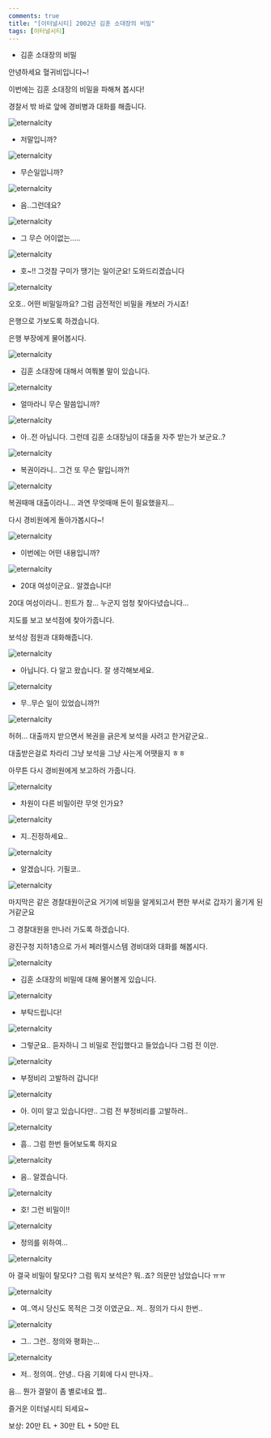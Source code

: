 ```yaml
---
comments: true
title: "[이터널시티] 2002년 김훈 소대장의 비밀"
tags: [이터널시티]
---
```


- 김훈 소대장의 비밀

안녕하세요 혈귀비입니다~!

이번에는 김훈 소대장의 비밀을 파해쳐 봅시다!

경찰서 밖 바로 앞에 경비병과 대화를 해줍니다.

![eternalcity](/assets/image/eternalcity/2002011.PNG)

- 저말입니까?

![eternalcity](/assets/image/eternalcity/2002012.PNG)

- 무슨일입니까?

![eternalcity](/assets/image/eternalcity/2002013.PNG)

- 음..그런데요?

![eternalcity](/assets/image/eternalcity/2002014.PNG)

- 그 무슨 어이없는.....

![eternalcity](/assets/image/eternalcity/2002015.PNG)

- 호~!! 그것참 구미가 땡기는 일이군요! 도와드리겠습니다

![eternalcity](/assets/image/eternalcity/2002016.PNG)

오호.. 어떤 비밀일까요? 그럼 금전적인 비밀을 캐보러 가시죠!

은행으로 가보도록 하겠습니다.

은행 부장에게 물어봅시다.

![eternalcity](/assets/image/eternalcity/2002017.PNG)

- 김훈 소대장에 대해서 여쭤볼 말이 있습니다.

![eternalcity](/assets/image/eternalcity/2002018.PNG)

- 얼마라니 무슨 말씀입니까?

![eternalcity](/assets/image/eternalcity/2002019.PNG)

- 아..전 아닙니다. 그런데 김훈 소대장님이 대출을 자주 받는가 보군요..?

![eternalcity](/assets/image/eternalcity/2002020.PNG)

- 복권이라니.. 그건 또 무슨 말입니까?!

![eternalcity](/assets/image/eternalcity/2002021.PNG)

복권때매 대출이라니... 과연 무엇때매 돈이 필요했을지...

다시 경비원에게 돌아가봅시다~!

![eternalcity](/assets/image/eternalcity/2002022.PNG)

- 이번에는 어떤 내용입니까?

![eternalcity](/assets/image/eternalcity/2002023.PNG)

- 20대 여성이군요.. 알겠습니다!

20대 여성이라니.. 힌트가 참... 누군지 엄청 찾아다녔습니다...

지도를 보고 보석점에 찾아가줍니다.

보석상 점원과 대화해줍니다.

![eternalcity](/assets/image/eternalcity/2002024.PNG)

- 아닙니다. 다 알고 왔습니다. 잘 생각해보세요.

![eternalcity](/assets/image/eternalcity/2002025.PNG)

- 무..무슨 일이 있었습니까?!

![eternalcity](/assets/image/eternalcity/2002026.PNG)

허허... 대출까지 받으면서 복권을 긁은게 보석을 사려고 한거같군요..

대출받은걸로 차라리 그냥 보석을 그냥 사는게 어땟을지 ㅎㅎ

아무튼 다시 경비원에게 보고하러 가줍니다.

![eternalcity](/assets/image/eternalcity/2002027.PNG)

- 차원이 다른 비밀이란 무엇 인가요?

![eternalcity](/assets/image/eternalcity/2002028.PNG)

- 지..진정하세요..

![eternalcity](/assets/image/eternalcity/2002029.PNG)

- 알겠습니다. 기필코..

![eternalcity](/assets/image/eternalcity/2002030.PNG)

마지막은 같은 경찰대원이군요 거기에 비밀을 알게되고서 편한 부서로 갑자기 옮기게 된거같군요

그 경찰대원을 만나러 가도록 하겠습니다.

광진구청 지하1층으로 가서 페러렐시스템 경비대와 대화를 해봅시다.

![eternalcity](/assets/image/eternalcity/2002038.PNG)

- 김훈 소대장의 비밀에 대해 물어볼게 있습니다.

![eternalcity](/assets/image/eternalcity/2002039.PNG)

- 부탁드립니다!

![eternalcity](/assets/image/eternalcity/2002040.PNG)

- 그렇군요.. 듣자하니 그 비밀로 전입했다고 들었습니다 그럼 전 이만.

![eternalcity](/assets/image/eternalcity/2002041.PNG)

- 부정비리 고발하러 갑니다!

![eternalcity](/assets/image/eternalcity/2002042.PNG)

- 아. 이미 알고 있습니다만.. 그럼 전 부정비리를 고발하러..

![eternalcity](/assets/image/eternalcity/2002043.PNG)

- 흠.. 그럼 한번 들어보도록 하지요

![eternalcity](/assets/image/eternalcity/2002044.PNG)

- 음.. 알겠습니다.

![eternalcity](/assets/image/eternalcity/2002045.PNG)

- 호! 그런 비밀이!!

![eternalcity](/assets/image/eternalcity/2002046.PNG)

- 정의를 위하여...

![eternalcity](/assets/image/eternalcity/2002047.PNG)

아 결국 비밀이 탈모다? 그럼 뭐지 보석은? 뭐..죠? 의문만 남았습니다 ㅠㅠ

![eternalcity](/assets/image/eternalcity/2002048.PNG)

- 여..역시 당신도 목적은 그것 이였군요.. 저.. 정의가 다시 한번..

![eternalcity](/assets/image/eternalcity/2002049.PNG)

- 그.. 그런.. 정의와 평화는...

![eternalcity](/assets/image/eternalcity/2002050.PNG)

- 저.. 정의여.. 안녕.. 다음 기회에 다시 만나자..

음... 뭔가 결말이 좀 별로네요 쩝..

즐거운 이터널시티 되세요~

보상: 20만 EL + 30만 EL + 50만 EL